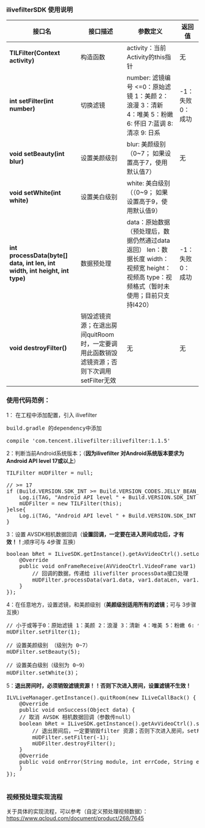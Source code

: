 ### ilivefilterSDK 使用说明

| 接口名|  接口描述  |参数定义|返回值|
|---------|---------|---------|---------|
| **TILFilter(Context activity)** | 构造函数|activity：当前Activity的this指针|无|
| **int setFilter(int number)** | 切换滤镜|number: 滤镜编号 <=0：原始滤镜 1：美颜 2：浪漫 3：清新 4：唯美 5：粉嫩 6: 怀旧 7:蓝调  8: 清凉 9: 日系|-1：失败 0：成功|
| **void setBeauty(int blur)** | 设置美颜级别|blur: 美颜级别（0~7； 如果设置高于7，使用默认值7）|无|
| **void setWhite(int white)** | 设置美白级别|white: 美白级别（（0~9； 如果设置高于9，使用默认值9）||
| **int processData(byte[] data, int len, int width, int height, int type)** | 数据预处理|data：原始数据（预处理后，数据仍然通过data返回） len：数据长度 width：视频宽 height：视频高 type：视频格式（暂时未使用；目前只支持I420）|-1： 失败 0：成功|
| **void destroyFilter()** | 销毁滤镜资源；在退出房间quitRoom 时，一定要调用此函数销毁滤镜资源；否则下次调用 setFilter无效|无|无|

### 使用代码范例：

1： 在工程中添加配置，引入 ilivefilter 
<pre>
build.gradle 的dependency中添加

compile 'com.tencent.ilivefilter:ilivefilter:1.1.5'
</pre>
2：判断当前Android系统版本；（**因为ilivefilter 对Android系统版本要求为 Android API level 17或以上**）
<pre>
TILFilter mUDFilter = null;

// >= 17
if (Build.VERSION.SDK_INT >= Build.VERSION_CODES.JELLY_BEAN_MR1){
    Log.i(TAG, "Android API level " + Build.VERSION.SDK_INT + " ilivefilter support!!");
    mUDFilter = new TILFilter(this);
}else{
    Log.i(TAG, "Android API level " + Build.VERSION.SDK_INT + " ilivefilter don't support!!");
}
</pre>
3：设置 AVSDK相机数据回调（**设置回调，一定要在进入房间成功后，才有效！！**;顺序可与 4步骤 互换）
<pre>
boolean bRet = ILiveSDK.getInstance().getAvVideoCtrl().setLocalVideoPreProcessCallback(new AVVideoCtrl.LocalVideoPreProcessCallback(){
    @Override
    public void onFrameReceive(AVVideoCtrl.VideoFrame var1) {
        // 回调的数据，传递给 ilivefilter processData接口处理
        mUDFilter.processData(var1.data, var1.dataLen, var1.width, var1.height, var1.srcType);
    }
});
</pre>
4：在任意地方，设置滤镜，和美颜级别（**美颜级别适用所有的滤镜**；可与  3步骤 互换）
<pre>
// 小于或等于0：原始滤镜 1：美颜 2：浪漫 3：清新 4：唯美 5：粉嫩 6: 怀旧 7:蓝调  8: 清凉 9: 日系
mUDFilter.setFilter(1);

// 设置美颜级别 （级别为 0~7）
mUDFilter.setBeauty(5);

// 设置美白级别（级别为 0~9）
mUDFilter.setWhite(3)；
</pre>
5：**退出房间时，必须销毁滤镜资源！！否则下次进入房间，设置滤镜不生效！**
<pre>
ILVLiveManager.getInstance().quitRoom(new ILiveCallBack() {
    @Override
    public void onSuccess(Object data) {
    // 取消 AVSDK 相机数据回调（参数传null）
    boolean bRet = ILiveSDK.getInstance().getAvVideoCtrl().setLocalVideoPreProcessCallback(null);
        // 退出房间后，一定要销毁filter 资源；否则下次进入房间，setFilter将不生效或其他异常
        mUDFilter.setFilter(-1);
        mUDFilter.destroyFilter();
    }
    @Override
    public void onError(String module, int errCode, String errMsg) {
    }
});
            
</pre>

### 视频预处理实现流程
关于具体的实现流程，可以参考（自定义预处理视频数据）：
https://www.qcloud.com/document/product/268/7645
